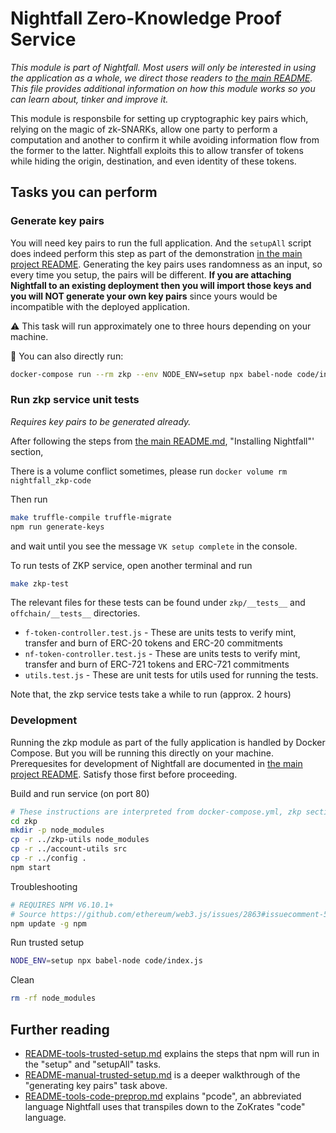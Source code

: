 # Nightfall Zero-Knowledge Proof Service

*This module is part of Nightfall. Most users will only be interested in using the application as a whole, we direct those readers to [the main README](../../README.md). This file provides additional information on how this module works so you can learn about, tinker and improve it.*

This module is responsbile for setting up cryptographic key pairs which, relying on the magic of zk-SNARKs, allow one party to perform a computation and another to confirm it while avoiding information flow from the former to the latter. Nightfall exploits this to allow transfer of tokens while hiding the origin, destination, and even identity of these tokens.

## Tasks you can perform

### Generate key pairs

You will need key pairs to run the full application. And the `setupAll` script does indeed perform this step as part of the demonstration [in the main project README](../README.md). Generating the key pairs uses randomness as an input, so every time you setup, the pairs will be different. **If you are attaching Nightfall to an existing deployment then you will import those keys and you will NOT generate your own key pairs** since yours would be incompatible with the deployed application.

⚠️ This task will run approximately one to three hours depending on your machine.

📖 You can also directly run:

```sh
docker-compose run --rm zkp --env NODE_ENV=setup npx babel-node code/index.js
```

### Run zkp service unit tests

*Requires key pairs to be generated already.*

After following the steps from [the main README.md](../README.md), "Installing Nightfall"' section,

There is a volume conflict sometimes, please run `docker volume rm nightfall_zkp-code`

Then run

```sh
make truffle-compile truffle-migrate
npm run generate-keys
```

and wait until you see the message `VK setup complete` in the console.

To run tests of ZKP service, open another terminal and run

```sh
make zkp-test
```

The relevant files for these tests can be found under `zkp/__tests__` and `offchain/__tests__`
directories.

- `f-token-controller.test.js` - These are units tests to verify mint, transfer and burn of ERC-20
  tokens and ERC-20 commitments
- `nf-token-controller.test.js` - These are units tests to verify mint, transfer and burn of ERC-721
  tokens and ERC-721 commitments
- `utils.test.js` - These are unit tests for utils used for running the tests.

Note that, the zkp service tests take a while to run (approx. 2 hours)


### Development

Running the zkp module as part of the fully application is handled by Docker Compose. But you will be running this directly on your machine. Prerequesites for development of Nightfall are documented in [the main project README](../README.md). Satisfy those first before proceeding.

Build and run service (on port 80)

```sh
# These instructions are interpreted from docker-compose.yml, zkp section, and the zkp Dockerfile
cd zkp
mkdir -p node_modules
cp -r ../zkp-utils node_modules
cp -r ../account-utils src
cp -r ../config .
npm start
```

Troubleshooting

```sh
# REQUIRES NPM V6.10.1+
# Source https://github.com/ethereum/web3.js/issues/2863#issuecomment-514226742
npm update -g npm
```

Run trusted setup

```sh
NODE_ENV=setup npx babel-node code/index.js
```

Clean

```sh
rm -rf node_modules
```

## Further reading

* [README-tools-trusted-setup.md](code/README-tools-trusted-setup.md) explains the steps that npm will run in the "setup" and "setupAll" tasks.
* [README-manual-trusted-setup.md](code/README-manual-trusted-setup.md) is a deeper walkthrough of the "generating key pairs" task above.
* [README-tools-code-preprop.md](code/README-tools-code-preprop.md) explains "pcode", an abbreviated language Nightfall uses that transpiles down to the ZoKrates "code" language.

